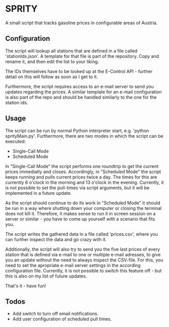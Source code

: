 # SPRITY

A small script that tracks gasoline prices in configurable areas of Austria. 

## Configuration

The script will lookup all stations that are defined in a file called 'stationIds.json'. A template for that file is part of the repository. Copy and rename it, and then edit the list to your liking.

The IDs themselves have to be looked up at the E-Control API - further detail on this will follow as soon as I get to it.

Furthermore, the script requires access to an e-mail server to send you updates regarding the prices. A similar template for an e-mail configuration is also part of the repo and should be handled similarly to the one for the station ids. 

## Usage

The script can be run by normal Python interpreter start, e.g. 'python sprityMain.py'. Furthermore, there are two modes in which the script can be executed: 
 * Single-Call Mode
 * Scheduled Mode
 
In "Single-Call Mode" the script performs one roundtrip to get the current prices immediatly and closes. Accordingly, in "Scheduled Mode" the script keeps running and pulls current prices twice a day. The times for this are currently 6 o'clock in the morning and 13 o'clock in the evening. Currently, it is not possible to set the pull-times via script arguments, but it will be implemented in a future update. 

As the script should continue to do its work in "Scheduled Mode" it should be run in a way where shutting down your computer or closing the terminal does not kill it. Therefore, it makes sense to run it in screen session on a server or similar - you have to come up yourself with a scenario that fits you.

The script writes the gathered data in a file called 'prices.csv', where you can further inspect the data and go crazy with it.

Additionally, the script will also try to send you the five last prices of every station that is defined via e-mail to one or multiple e-mail adresses, to give you an update without the need to always inspect the CSV-file. For this, you need to set the apropriate e-mail server settings in the according configuration file. Currently, it is not possible to switch this feature off - but this is also on my list of future updates. 

That's it - have fun!

## Todos

 * Add switch to turn off email notifications.
 * Add user configuration of scheduled pull times.